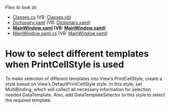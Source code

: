 <!-- default file list -->
*Files to look at*:

* [Classes.cs](./CS/PrintCellStyleSelector/Classes.cs) (VB: [Classes.vb](./VB/PrintCellStyleSelector/Classes.vb))
* [Dictionary.xaml](./CS/PrintCellStyleSelector/Dictionary.xaml) (VB: [Dictionary.xaml](./VB/PrintCellStyleSelector/Dictionary.xaml))
* **[MainWindow.xaml](./CS/PrintCellStyleSelector/MainWindow.xaml) (VB: [MainWindow.xaml](./VB/PrintCellStyleSelector/MainWindow.xaml))**
* [MainWindow.xaml.cs](./CS/PrintCellStyleSelector/MainWindow.xaml.cs) (VB: [MainWindow.xaml](./VB/PrintCellStyleSelector/MainWindow.xaml))
<!-- default file list end -->
# How to select different templates when PrintCellStyle is used


<p>To make selection of different templates into View’s PrintCellStyle, create a style based on View’s DefaultPrintCellStyle style. In this style, set MultiBinding, which will collect all necessary information for selection needed DataTemplate. Also, add DataTemplateSelector to this style to select the required template.</p>

<br/>


